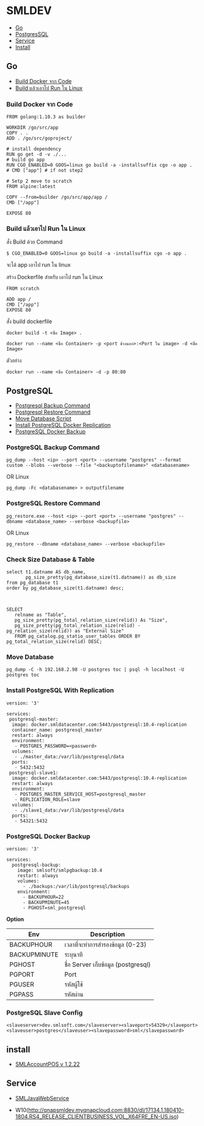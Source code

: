 # SMLDEV

- [Go](#Go)
- [PostgresSQL](#postgresql)
- [Service](#service)
- [Install](#install)

## Go 

- [Build Docker จาก Code][2]
- [Build แล้วเอาไป Run ใน Linux][1]

[1]:https://github.com/suteetoe/qnapsmldev#build-docker-จาก-code
[2]:https://github.com/suteetoe/qnapsmldev#build-แล้วเอาไป-run-ใน-linux

### Build Docker จาก Code

```
FROM golang:1.10.3 as builder

WORKDIR /go/src/app
COPY . .
ADD . /go/src/goproject/

# install dependency
RUN go get -d -v ./...
# build go app
RUN CGO_ENABLED=0 GOOS=linux go build -a -installsuffix cgo -o app .
# CMD ["app"] # if not step2 

# Setp 2 move to scratch
FROM alpine:latest

COPY --from=builder /go/src/app/app /
CMD ["/app"]

EXPOSE 80
```

### Build แล้วเอาไป Run ใน Linux

สั่ง Build ด้วย Command 
```
$ CGO_ENABLED=0 GOOS=linux go build -a -installsuffix cgo -o app .
```
จะได้ app เอาไป run ใน linux

สร้าง Dockerfile สำหรับ เอาไป run ใน Linux

```
FROM scratch

ADD app /
CMD ["/app"]
EXPOSE 80
```
สั่ง build dockerfile

```
docker build -t <ชื่อ Image> .
```

```
docker run --name <ชื่อ Container> -p <port ข้างนอก>:<Port ใน image> -d <ชื่อ Image>
```

ตัวอย่าง

```
docker run --name <ชื่อ Container> -d -p 80:80
```

## PostgreSQL
- [Postgresql Backup Command](#postgresql-backup-command)
- [Postgresql Restore Command](#postgresql-restore-command)
- [Move Database Script](#move-database)
- [Install PostgreSQL Docker Replication](#install-postgresql-with-replication)
- [PostgreSQL Docker Backup](#postgresql-docker-backup)

### PostgreSQL Backup Command
```
pg_dump --host <ip> --port <port> --username "postgres" --format custom --blobs --verbose --file "<backuptofilename>" <databasename>
```

OR Linux

```
pg_dump -Fc <databasename> > outputfilename
```

### PostgreSQL Restore Command
```
pg_restore.exe --host <ip> --port <port> --username "postgres" --dbname <database_name> --verbose <backupfile>
```
OR Linux
```
pg_restore --dbname <database_name> --verbose <backupfile>
```

### Check Size Database & Table
```
select t1.datname AS db_name,  
       pg_size_pretty(pg_database_size(t1.datname)) as db_size
from pg_database t1
order by pg_database_size(t1.datname) desc;



SELECT
   relname as "Table",
   pg_size_pretty(pg_total_relation_size(relid)) As "Size",
   pg_size_pretty(pg_total_relation_size(relid) - pg_relation_size(relid)) as "External Size"
   FROM pg_catalog.pg_statio_user_tables ORDER BY pg_total_relation_size(relid) DESC;
```
### Move Database
```
pg_dump -C -h 192.168.2.98 -U postgres toc | psql -h localhost -U postgres toc
```

### Install PostgreSQL With Replication

```
version: '3'

services:
 postgresql-master:
  image: docker.smldatacenter.com:5443/postgresql:10.4-replication
  container_name: postgresql_master
  restart: always
  environment:
   - POSTGRES_PASSWORD=<password>
  volumes:
   - ./master_data:/var/lib/postgresql/data
  ports:
   - 5432:5432
 postgresql-slave1:
  image: docker.smldatacenter.com:5443/postgresql:10.4-replication
  restart: always
  environment:
   - POSTGRES_MASTER_SERVICE_HOST=postgresql_master
   - REPLICATION_ROLE=slave
  volumes:
   - ./slave1_data:/var/lib/postgresql/data
  ports:
   - 54321:5432
```

### PostgreSQL Docker Backup

```
version: '3'

services:
  postgresql-backup:
    image: smlsoft/smlpgbackup:10.4
    restart: always
    volumes:
      - ./backups:/var/lib/postgresql/backups
    environment:
      - BACKUPHOUR=22
      - BACKUPMINUTE=45
      - PGHOST=sml_postgresql
```
**Option**

Env | Description
--- | ---
BACKUPHOUR | เวลาที่จะทำการสำรองข้อมูล (0-23) 
BACKUPMINUTE | ระบุนาที
PGHOST | ชื่อ Server เก็บข้อมูล (postgresql)
PGPORT | Port
PGUSER | รหัสผู้ใช้
PGPASS | รหัสผ่าน


### PostgreSQL Slave Config
```
<slaveserver>dev.smlsoft.com</slaveserver><slaveport>54329</slaveport><slaveuser>postgres</slaveuser><slavepassword>sml</slavepassword>
```

## install 

- [SMLAccountPOS v 1.2.22](http://qnapsmldev.myqnapcloud.com:8830/smlinstall/SMLAccountPOSSetup.1.2.22.30866.msi)

## Service

- [SMLJavaWebService](http://qnapsmldev.myqnapcloud.com:8830/service/SMLJavaWebService.war)

- W10(http://qnapsmldev.myqnapcloud.com:8830/dl/17134.1.180410-1804.RS4_RELEASE_CLIENTBUSINESS_VOL_X64FRE_EN-US.iso)



